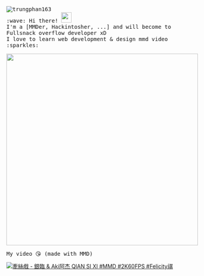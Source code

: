 <p>
  <samp>
    <img src="https://komarev.com/ghpvc/?username=trungphan163&label=Profile%20views&color=0e75b6&style=flat" alt="trungphan163" />
    <br/> :wave: Hi there! <img src="https://user-images.githubusercontent.com/5679180/79618120-0daffb80-80be-11ea-819e-d2b0fa904d07.gif" width="27px"> 
    <br> I'm a [MMDer, Hackintosher, ...] and will become to Fullsnack overflow developer xD
    <br>I love to learn web development & design mmd video :sparkles: <br/>
  </samp>
</p>
<img width="500" src="https://github.com/trungphan163/trungphan163/blob/master/github-metrics.svg">
<p><samp>My video 😘 (made with MMD)</samp></p>


[![牽絲戲 - 銀臨 & Aki阿杰 QIAN SI XI #MMD #2K60FPS #Felicity祺
](https://yt-embed.herokuapp.com/embed?v=Xv7O4jlW7rA)](https://youtu.be/Xv7O4jlW7rA "牽絲戲 - 銀臨 & Aki阿杰 QIAN SI XI")

